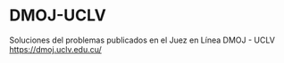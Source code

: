# DMOJ-UCLV
Soluciones  del problemas publicados en el Juez en Línea DMOJ - UCLV https://dmoj.uclv.edu.cu/
